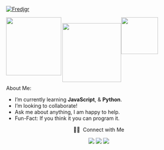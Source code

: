 <a href="https://github.com/fredjgr">![Fredjgr](./assets/readme-img.gif)</a>

<div>
  <img align="left" width="150" height="158" src="https://tenor.com/es/view/manga-toji-gif-13658133990460757107.gif">
  <img height="160em" align="center" src="https://github-readme-stats.vercel.app/api?username=Fredjgr&&show_icons=true&border_color=11111111&theme=react&icon_color=666666&&bg_color=111111&locale=en&border_radius=10&include_all_commits=true&count_private=true&show_owner=true"/><img src="https://media.giphy.com/media/cj87CxfRtrUifF3Ryk/giphy.gif" width="100px">
  <img align="center" width="990" height="8" src="https://media.tenor.com/3HFKgdT-FiQAAAAi/line-rainbow.gif">
</div>


<!-- Talking about you -->
  <div textalign="center"> <p1>About Me:</p1> </div>

- I’m currently learning __JavaScript__, & __Python__.
- I’m looking to collaborate!
- Ask me about anything, I am happy to help.
- Fun-Fact: If you think it you can program it.









































<div align="center"> 
🤝🏻 &nbsp;Connect with Me

<a href="https://www.linkedin.com/in/frederickjgr/"><img src="https://img.shields.io/badge/-LinKdIn%20-0077B5?style=flat&logo=Linkedin&logoColor=white"/></a>
<a href="mailto:frederickjgr97@gmail.com"><img src="https://img.shields.io/badge/-Gmail-D14836?style=flat&logo=Gmail&logoColor=white"/></a>
<a href="https://discordapp.com/users/fjgr#7016"><img src="https://img.shields.io/badge/-Discord-%230077B5?style=flat&logo=Discord&logoColor=white"/></a>
</a>
</p>
</div>
